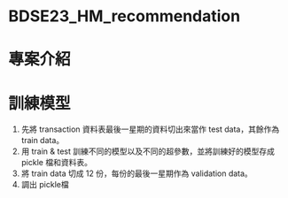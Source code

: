 # BDSE23_HM_recommendation

# 專案介紹



# 訓練模型
1. 先將 transaction 資料表最後一星期的資料切出來當作 test data，其餘作為 train data。
2. 用 train & test 訓練不同的模型以及不同的超參數，並將訓練好的模型存成 pickle 檔和資料表。
3. 將 train data 切成 12 份，每份的最後一星期作為 validation data。
4. 調出 pickle檔
